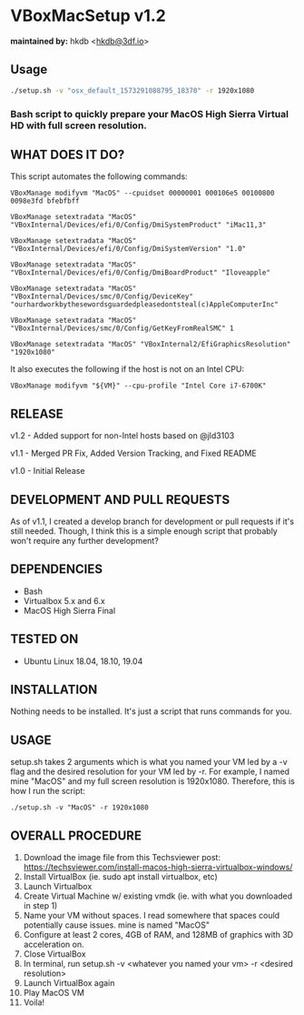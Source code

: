 # VBoxMacSetup v1.2
**maintained by:** hkdb \<hkdb@3df.io\><br />

## Usage

``` bash
./setup.sh -v "osx_default_1573291088795_18370" -r 1920x1080
```

### Bash script to quickly prepare your MacOS High Sierra Virtual HD with full screen resolution.

## WHAT DOES IT DO?

This script automates the following commands:

```
VBoxManage modifyvm "MacOS" --cpuidset 00000001 000106e5 00100800 0098e3fd bfebfbff

VBoxManage setextradata "MacOS" "VBoxInternal/Devices/efi/0/Config/DmiSystemProduct" "iMac11,3"

VBoxManage setextradata "MacOS" "VBoxInternal/Devices/efi/0/Config/DmiSystemVersion" "1.0"

VBoxManage setextradata "MacOS" "VBoxInternal/Devices/efi/0/Config/DmiBoardProduct" "Iloveapple"

VBoxManage setextradata "MacOS" "VBoxInternal/Devices/smc/0/Config/DeviceKey" "ourhardworkbythesewordsguardedpleasedontsteal(c)AppleComputerInc"

VBoxManage setextradata "MacOS" "VBoxInternal/Devices/smc/0/Config/GetKeyFromRealSMC" 1

VBoxManage setextradata "MacOS" "VBoxInternal2/EfiGraphicsResolution" "1920x1080"

```

It also executes the following if the host is not on an Intel CPU:
```
VBoxManage modifyvm "${VM}" --cpu-profile "Intel Core i7-6700K"
```


## RELEASE

v1.2 - Added support for non-Intel hosts based on @jld3103

v1.1 - Merged PR Fix, Added Version Tracking, and Fixed README

v1.0 - Initial Release


## DEVELOPMENT AND PULL REQUESTS

As of v1.1, I created a develop branch for development or pull requests if it's still needed. Though, I think this is a simple enough script that probably won't require any further development?

## DEPENDENCIES

- Bash
- Virtualbox 5.x and 6.x
- MacOS High Sierra Final

## TESTED ON

- Ubuntu Linux 18.04, 18.10, 19.04

## INSTALLATION

Nothing needs to be installed. It's just a script that runs commands for you.

## USAGE

setup.sh takes 2 arguments which is what you named your VM led by a -v flag and the desired resolution for your VM led by -r. For example, I named mine "MacOS" and my full screen resolution is 1920x1080. Therefore, this is how I run the script:

```
./setup.sh -v "MacOS" -r 1920x1080
```

## OVERALL PROCEDURE

1. Download the image file from this Techsviewer post: https://techsviewer.com/install-macos-high-sierra-virtualbox-windows/
2. Install VirtualBox (ie. sudo apt install virtualbox, etc)
3. Launch Virtualbox
4. Create Virtual Machine w/ existing vmdk (ie. with what you downloaded in step 1)
5. Name your VM without spaces. I read somewhere that spaces could potentially cause issues. mine is named "MacOS"
6. Configure at least 2 cores, 4GB of RAM, and 128MB of graphics with 3D acceleration on.
7. Close VirtualBox
8. In terminal, run setup.sh -v \<whatever you named your vm> -r \<desired resolution>
9. Launch VirtualBox again
10. Play MacOS VM
11. Voila!
